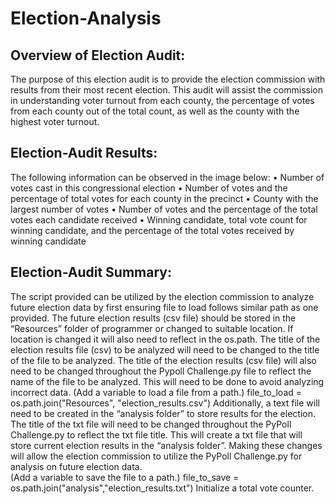 # Election-Analysis
## Overview of Election Audit: 
The purpose of this election audit is to provide the election commission with results from their most recent election. This audit will assist the commission in understanding voter turnout from each county, the percentage of votes from each county out of the total count, as well as the county with the highest voter turnout.    

## Election-Audit Results: 
The following information can be observed in the image below:
•	Number of votes cast in this congressional election
•	Number of votes and the percentage of total votes for each county in the precinct
•	County with the largest number of votes
•	Number of votes and the percentage of the total votes each candidate received
•	Winning candidate, total vote count for winning candidate, and the percentage of the total votes received by winning candidate
 








## Election-Audit Summary:
The script provided can be utilized by the election commission to analyze future election data by first ensuring file to load follows similar path as one provided. The future election results (csv file) should be stored in the “Resources” folder of programmer or changed to suitable location. If location is changed it will also need to reflect in the os.path. The title of the election results file (csv) to be analyzed will need to be changed to the title of the file to be analyzed.  The title of the election results (csv file) will also need to be changed throughout the Pypoll Challenge.py file to reflect the name of the file to be analyzed. This will need to be done to avoid analyzing incorrect data.
(Add a variable to load a file from a path.)
file_to_load = os.path.join("Resources", "election_results.csv")
Additionally, a text file will need to be created in the “analysis folder” to store results for the election. The title of the txt file will need to be changed throughout the PyPoll Challenge.py to reflect the txt file title. This will create a txt file that will store current election results in the “analysis folder”. Making these changes will allow the election commission to utilize the PyPoll Challenge.py for analysis on future election data.  
(Add a variable to save the file to a path.)
file_to_save = os.path.join("analysis","election_results.txt")
Initialize a total vote counter.


